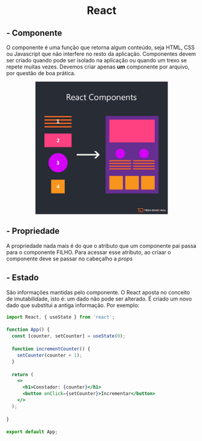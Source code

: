 <h1 align="center" >React</h1>

## - Componente
O componente é uma função que retorna algum conteúdo, seja HTML, CSS ou Javascript que não interfere no resto da aplicação.
Componentes devem ser criado quando pode ser isolado na aplicação ou quando um trexo se repete muitas vezes.
Devemos criar apenas **um** componente por arquivo, por questão de boa prática.

<p align="center">
  <img width=350 src="./imgs/react-components.png">
</p>

## - Propriedade
A propriedade nada mais é do que o atributo que um componente pai passa para o componente FILHO.
Para acessar esse atributo, ao criaar o componente deve se passar no cabeçalho a *props* 

## - Estado
São informações mantidas pelo componente. 
O React aposta no conceito de imutabilidade, isto é: um dado não pode ser alterado. É criado um novo dado que substitui a antiga informação. Por exemplo:


~~~jsx
import React, { useState } from 'react';

function App() {
  const [counter, setCounter] = useState(0);

  function incrementCounter() {
    setCounter(counter + 1);
  }

  return (
    <>
      <h1>Constador: {counter}</h1>
      <button onClick={setCounter}>Incrementar</button>
    </>
  );

}

export default App;
~~~
